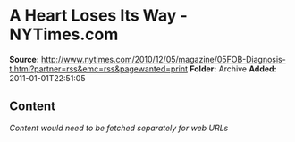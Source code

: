 # A Heart Loses Its Way - NYTimes.com

**Source:** http://www.nytimes.com/2010/12/05/magazine/05FOB-Diagnosis-t.html?partner=rss&emc=rss&pagewanted=print
**Folder:** Archive
**Added:** 2011-01-01T22:51:05




## Content
*Content would need to be fetched separately for web URLs*
